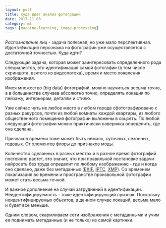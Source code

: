 ```yaml
---
layout: post
title: Куда идет анализ фотографий
date: 2017-11-03
category: ml
tags: [machine-learning, image-processing]
---
```


*Распознавание лиц* - задача полезная, но уже мало перспективная. *Идентификация* персонажа на фотографии уже осуществляется с достаточной точностью. Куда идти?

Следующая задача, которая может заинтересовать определенного рода специалистов, это идентификация самой фотогафии (в том числе скриншота, взятого из видеопотока), время и место появления изображения.

Имея множество (big data) фотографий, можно научиться весьма точно, а в большинстве случаев абсолютно точно, определять локация по пейзажу, интерьерам, деталям и стилю.

Уже сейчас чуть не любое место в любом городе сфотографировано с разных ракурсов, почти из любой комнаты каждой квартиры, из любого общественного помещения фотографии выложены в соцсеть. По любой следующей фотографии можно практически наверняка определить, где она сделана.

Признаков времени тоже может быть немало, суточных, сезонных, годовых. От элементов флоры до признаков моды.

Количество сделанных в разных местах и в разное время фотографий постоянно растет, это значит, что при правильной постановке задачи нейросеть без труда определит по любому изображению - где и когда оно сделано, даже без метаданных ([EXIF](https://ru.wikipedia.org/wiki/EXIF), [IPTC](https://ru.wikipedia.org/wiki/IPTC), [XMP](https://ru.wikipedia.org/wiki/Extensible_Metadata_Platform)). Со временем локализация во времени и пространстве произвольной фотографии может стать весьма точной.

И важное дополнение на случай затруднений в идентификации. Неидентифицируемость - тоже идентифицирующий признак. Поскольку неидентифицируемых объектов, в данном случае локаций, весьма мало и будет все меньше.

Одним словом, скармливаем сети изображения с метаданными и учим ее поднимать метаданные (и не только) из самой картинки.
